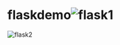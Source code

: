 # flaskdemo![flask1](https://user-images.githubusercontent.com/81671636/145303442-8a9170fc-a250-40a2-8d21-63cf06f3bc4c.PNG)
![flask2](https://user-images.githubusercontent.com/81671636/145303444-b6067af7-236f-4083-8527-170eb5834147.PNG)

